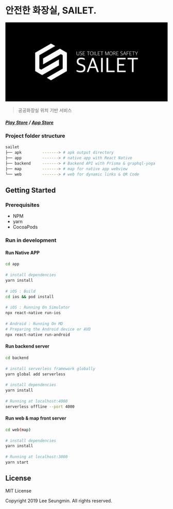 # 안전한 화장실, SAILET.
![image](./web/src/assets/fulllogo.png)
> 공공화장실 위치 기반 서비스
##### [Play Store](https://bit.ly/sailetand) / [App Store](https://apple.co/39jBNgP)

### Project folder structure
``` bash
sailet
├── apk         -------> # apk output directory
├── app         -------> # native app with React Native
├── backend     -------> # Backend API with Prisma & graphql-yoga
├── map         -------> # map for native app webview
└── web         -------> # web for dynamic links & QR Code
```

## Getting Started

### Prerequisites
- NPM
- yarn
- CocoaPods

### Run in development
#### Run Native APP
``` bash
cd app

# install dependencies
yarn install 

# iOS : Build
cd ios && pod install

# iOS : Running On Simulator
npx react-native run-ios

# Android : Running On MD
# Preparing the Android device or AVD
npx react-native run-android
```

#### Run backend server
``` bash
cd backend

# install serverless framework globally
yarn global add serverless 

# install dependencies
yarn install

# Running at localhost:4000
serverless offline --port 4000
```

#### Run web & map front server
``` bash
cd web(map)

# install dependencies
yarn install 

# Running at localhost:3000
yarn start
```




## License
MIT License

Copyright 2019 Lee Seungmin. All rights reserved.
